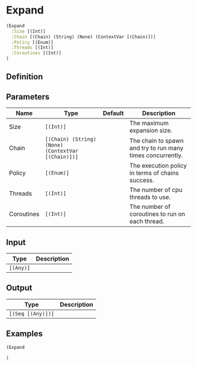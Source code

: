 # Expand

```clojure
(Expand
  :Size [(Int)]
  :Chain [(Chain) (String) (None) (ContextVar [(Chain)])]
  :Policy [(Enum)]
  :Threads [(Int)]
  :Coroutines [(Int)]
)
```

## Definition


## Parameters
| Name | Type | Default | Description |
|------|------|---------|-------------|
| Size | `[(Int)]` |  | The maximum expansion size. |
| Chain | `[(Chain) (String) (None) (ContextVar [(Chain)])]` |  | The chain to spawn and try to run many times concurrently. |
| Policy | `[(Enum)]` |  | The execution policy in terms of chains success. |
| Threads | `[(Int)]` |  | The number of cpu threads to use. |
| Coroutines | `[(Int)]` |  | The number of coroutines to run on each thread. |


## Input
| Type | Description |
|------|-------------|
| `[(Any)]` |  |


## Output
| Type | Description |
|------|-------------|
| `[(Seq [(Any)])]` |  |


## Examples

```clojure
(Expand

)
```

